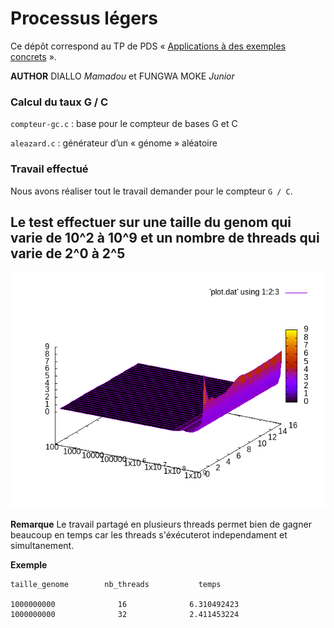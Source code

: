 #   Processus légers

Ce dépôt correspond au TP de PDS « [Applications à des exemples
concrets](http://www.fil.univ-lille1.fr/~hym/e/pds/tp/tdth-concrets.html) ».

**AUTHOR** DIALLO *Mamadou* et FUNGWA MOKE *Junior*


### Calcul du taux G / C

`compteur-gc.c`
:   base pour le compteur de bases G et C

`aleazard.c`
:   générateur d’un « génome » aléatoire

### Travail effectué

Nous avons réaliser tout le travail demander pour le compteur `G / C`.

Le test effectuer sur une taille du genom qui varie de 10^2 à 10^9 et un nombre de threads qui varie de 2^0 à 2^5
----------------------------------------------------------------------------------

![Le test effectuer sur une taille du genom qui varie de 10^2 à 10^9 et un nombre de threads qui varie de 2^0 à 2^5 ](plot.png)

**Remarque** Le travail partagé en plusieurs threads permet bien de gagner beaucoup en temps car les threads s'éxécuterot independament et simultanement.

**Exemple**

    taille_genome        nb_threads           temps

    1000000000              16              6.310492423
    1000000000              32              2.411453224